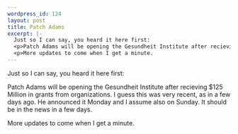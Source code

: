 ```yaml
--- 
wordpress_id: 124
layout: post
title: Patch Adams
excerpt: |-
  Just so I can say, you heard it here first:
  <p>Patch Adams will be opening the Gesundheit Institute after recieving $125 Million in grants from organizations.  I guess this was very recent, as in a few days ago.  He announced it Monday and I assume also on Sunday.  It should be in the news in a few days.
  <p>More updates to come when I get a minute.
---
```

Just so I can say, you heard it here first:
<p>Patch Adams will be opening the Gesundheit Institute after recieving $125 Million in grants from organizations.  I guess this was very recent, as in a few days ago.  He announced it Monday and I assume also on Sunday.  It should be in the news in a few days.
<p>More updates to come when I get a minute.
